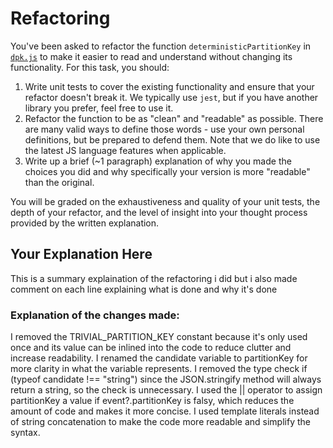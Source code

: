 # Refactoring

You've been asked to refactor the function `deterministicPartitionKey` in [`dpk.js`](dpk.js) to make it easier to read and understand without changing its functionality. For this task, you should:

1. Write unit tests to cover the existing functionality and ensure that your refactor doesn't break it. We typically use `jest`, but if you have another library you prefer, feel free to use it.
2. Refactor the function to be as "clean" and "readable" as possible. There are many valid ways to define those words - use your own personal definitions, but be prepared to defend them. Note that we do like to use the latest JS language features when applicable.
3. Write up a brief (~1 paragraph) explanation of why you made the choices you did and why specifically your version is more "readable" than the original.

You will be graded on the exhaustiveness and quality of your unit tests, the depth of your refactor, and the level of insight into your thought process provided by the written explanation.

## Your Explanation Here
This is a summary explaination of the refactoring i did but i also made comment on each line explaining what is done and why it's done 


### Explanation of the changes made:

I removed the TRIVIAL_PARTITION_KEY constant because it's only used once and its value can be inlined into the code to reduce clutter and increase readability.
I renamed the candidate variable to partitionKey for more clarity in what the variable represents.
I removed the type check if (typeof candidate !== "string") since the JSON.stringify method will always return a string, so the check is unnecessary.
I used the || operator to assign partitionKey a value if event?.partitionKey is falsy, which reduces the amount of code and makes it more concise.
I used template literals instead of string concatenation to make the code more readable and simplify the syntax.